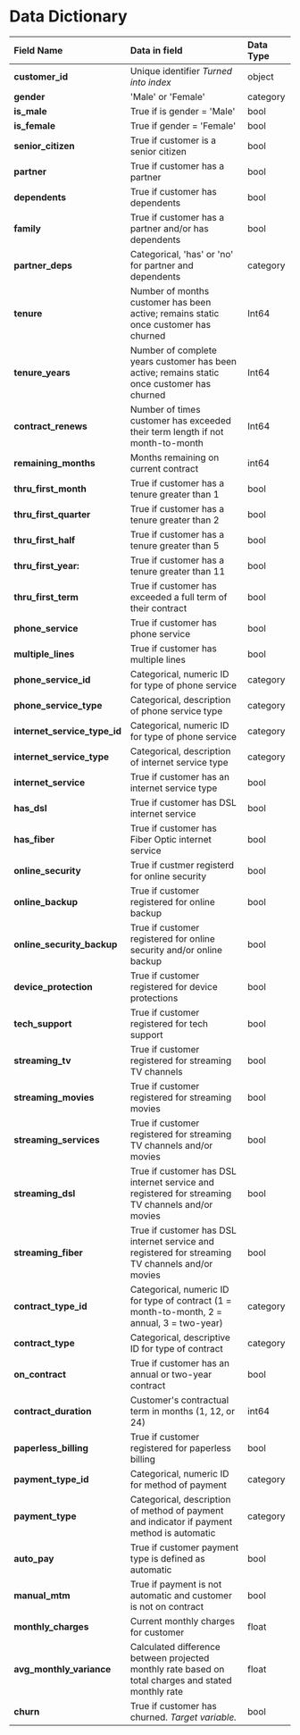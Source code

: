 # Data Dictionary

Field Name|Data in field|Data Type
:--- | :--- | :---
**customer_id**|Unique identifier *Turned into index*|object
**gender**|'Male' or 'Female'|category
**is_male**|True if is gender = 'Male'|bool
**is_female**|True  if gender = 'Female'|bool
**senior_citizen**|True  if customer is a senior citizen|bool
**partner**|True  if customer has a partner|bool
**dependents**|True  if customer has dependents|bool
**family**|True if customer has a partner and/or has dependents|bool
**partner_deps**|Categorical, 'has' or 'no' for partner and dependents|category
**tenure**|Number of months customer has been active; remains static once customer has churned|Int64
**tenure_years**|Number of complete years customer has been active; remains static once customer has churned|Int64
**contract_renews**|Number of times customer has exceeded their term length if not month-to-month|Int64
**remaining_months**|Months remaining on current contract|int64
**thru_first_month**|True if customer has a tenure greater than 1|bool
**thru_first_quarter**|True if customer has a tenure greater than 2|bool
**thru_first_half**|True if customer has a tenure greater than 5|bool
**thru_first_year:**|True if customer has a tenure greater than 11|bool
**thru_first_term**|True if customer has exceeded a full term of their contract|bool
**phone_service**|True if customer has phone service|bool
**multiple_lines**|True if customer has multiple lines|bool
**phone_service_id**|Categorical, numeric ID for type of phone service|category
**phone_service_type**|Categorical, description of phone service type|category
**internet_service_type_id**|Categorical, numeric ID for type of phone service|category
**internet_service_type**|Categorical, description of internet service type|category
**internet_service**|True if customer has an internet service type|bool
**has_dsl**|True if customer has DSL internet service|bool
**has_fiber**|True if customer has Fiber Optic internet service|bool
**online_security**|True if custmer registerd for online security|bool
**online_backup**|True if customer registered for online backup|bool
**online_security_backup**|True if customer registered for online security and/or online backup|bool
**device_protection**|True if customer registered for device protections|bool
**tech_support**|True if customer registered for tech support|bool
**streaming_tv**|True if customer registered for streaming TV channels|bool
**streaming_movies**|True if customer registered for streaming movies|bool
**streaming_services**|True if customer registered for streaming TV channels and/or movies|bool
**streaming_dsl**|True if customer has DSL internet service and registered for streaming TV channels and/or movies|bool
**streaming_fiber**|True if customer has DSL internet service and registered for streaming TV channels and/or movies|bool
**contract_type_id**|Categorical, numeric ID for type of contract (1 = month-to-month, 2 = annual, 3 = two-year)|category
**contract_type**|Categorical, descriptive ID for type of contract|category
**on_contract**|True if customer has an annual or two-year contract|bool
**contract_duration**|Customer's contractual term in months (1, 12, or 24)|int64
**paperless_billing**|True if customer registered for paperless billing|bool
**payment_type_id**|Categorical, numeric ID for method of payment|category
**payment_type**|Categorical, description of method of payment and indicator if payment method is automatic|category
**auto_pay**|True if customer payment type is defined as automatic|bool
**manual_mtm**|True if payment is not automatic and customer is not on contract|bool
**monthly_charges**|Current monthly charges for customer|float
**avg_monthly_variance**|Calculated difference between projected monthly rate based on total charges and stated monthly rate|float
**churn**|True if customer has churned. *Target variable.*|bool
